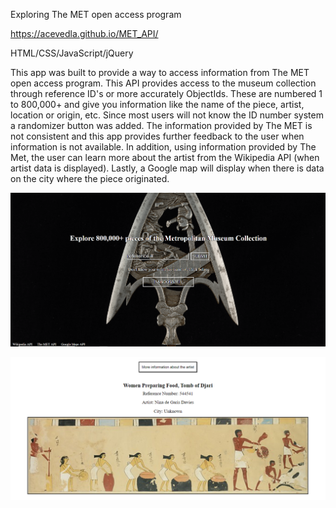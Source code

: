 Exploring The MET open access program

https://acevedla.github.io/MET_API/

HTML/CSS/JavaScript/jQuery

This app was built to provide a way to access information from The MET open access program. This API provides access to the museum 
collection through reference ID's or more accurately ObjectIds. These are numbered 1 to 800,000+ and give you information like the
name of the piece, artist, location or origin, etc. Since most users will not know the ID number system a randomizer button was added.
The information provided by The MET is not consistent and this app provides further feedback to the user when information is not available. 
In addition, using information provided by The Met, the user can learn more about the artist from the Wikipedia API (when artist data is displayed). 
Lastly, a Google map will display when there is data on the city where the piece originated.

![](images/Screenshot1.PNG)

![](images/Screenshot2.PNG)
